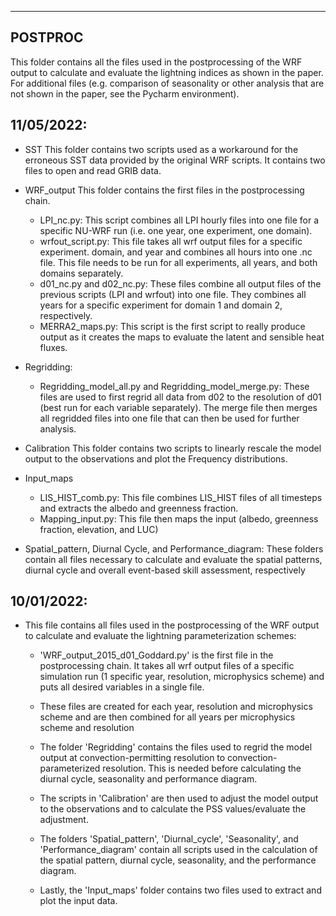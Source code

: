 ------------------
POSTPROC
------------------

This folder contains all the files used in the postprocessing of the WRF output to calculate and evaluate the lightning indices as shown in the paper. For additional files (e.g. comparison of seasonality or other analysis that are not shown in the paper, see the Pycharm environment).

11/05/2022:
-----------

- SST
	This folder contains two scripts used as a workaround for the erroneous SST data provided by the original WRF scripts. It contains two files to open and read GRIB data.

- WRF_output
	This folder contains the first files in the postprocessing chain.
	* LPI_nc.py: This script combines all LPI hourly files into one file for a specific NU-WRF run (i.e. one year, one experiment, one domain).
	* wrfout_script.py: This file takes all wrf output files for a specific experiment. domain, and year and combines all hours into one .nc file. This file needs to be run for all experiments, all years, and both domains separately.
	* d01_nc.py and d02_nc.py: These files combine all output files of the previous scripts (LPI and wrfout) into one file. They combines all years for a specific experiment for domain 1 and domain 2, respectively.
	* MERRA2_maps.py: This script is the first script to really produce output as it creates the maps to evaluate the latent and sensible heat fluxes.

- Regridding:
	* Regridding_model_all.py and Regridding_model_merge.py: These files are used to first regrid all data from d02 to the resolution of d01 (best run for each variable separately). The merge file then merges all regridded files into one file that can then be used for further analysis.

- Calibration
	This folder contains two scripts to linearly rescale the model output to the observations and plot the Frequency distributions.

- Input_maps
	* LIS_HIST_comb.py: This file combines LIS_HIST files of all timesteps and extracts the albedo and greenness fraction.
	* Mapping_input.py: This file then maps the input (albedo, greenness fraction, elevation, and LUC)

- Spatial_pattern, Diurnal Cycle, and Performance_diagram:
	These folders contain all files necessary to calculate and evaluate the spatial patterns, diurnal cycle and overall event-based skill assessment, respectively



10/01/2022:
-----------

- This file contains all files used in the postprocessing of the WRF output to calculate and evaluate the lightning parameterization schemes:

	- 'WRF_output_2015_d01_Goddard.py' is the first file in the postprocessing chain. It takes all wrf output files of a specific simulation run (1 specific year, resolution, microphysics scheme) and puts all desired variables in a single file.

	- These files are created for each year, resolution and microphysics scheme and are then combined for all years per microphysics scheme and resolution 

	- The folder 'Regridding' contains the files used to regrid the model output at convection-permitting resolution to convection-parameterized resolution. This is needed before calculating the diurnal cycle, seasonality and performance diagram.

	- The scripts in 'Calibration' are then used to adjust the model output to the observations and to calculate the PSS values/evaluate the adjustment.

	- The folders 'Spatial_pattern', 'Diurnal_cycle', 'Seasonality', and 'Performance_diagram' contain all scripts used in the calculation of the spatial pattern, diurnal cycle, seasonality, and the performance diagram.

	- Lastly, the 'Input_maps' folder contains two files used to extract and plot the input data.
